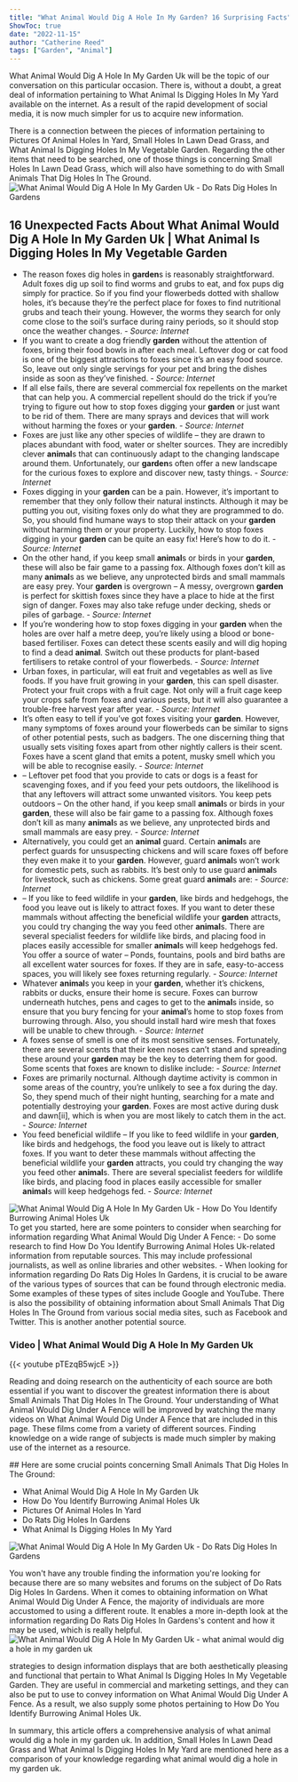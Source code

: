 ```yaml
---
title: "What Animal Would Dig A Hole In My Garden? 16 Surprising Facts"
ShowToc: true 
date: "2022-11-15"
author: "Catherine Reed" 
tags: ["Garden", "Animal"]
---
```


What Animal Would Dig A Hole In My Garden Uk will be the topic of our conversation on this particular occasion. There is, without a doubt, a great deal of information pertaining to What Animal Is Digging Holes In My Yard available on the internet. As a result of the rapid development of social media, it is now much simpler for us to acquire new information.

There is a connection between the pieces of information pertaining to Pictures Of Animal Holes In Yard, Small Holes In Lawn Dead Grass, and What Animal Is Digging Holes In My Vegetable Garden. Regarding the other items that need to be searched, one of those things is concerning Small Holes In Lawn Dead Grass, which will also have something to do with Small Animals That Dig Holes In The Ground.
<img loading="lazy" src="https://davidsdiy.com/wp-content/uploads/2017/03/Ground-Burrowing-Rodent-870x340.jpg" onerror="this.onerror=null;this.src='https://blogger.googleusercontent.com/img/a/AVvXsEhe7F7TRXHtjiKvHb5vS7DmnxvpHiDyoYyYvm1nHB3Qp2_w3BnM6A2eq4v7FYxCC9bfZt3a9vIMtAYEKUiaDQbHMg-ViyGmRIj39MLp0bGFfgfYw1Dc9q_H-T0wiTm3l0Uq42dETrN9eC8aGJ9_IORZsxST1AcLR7np1koOfcc7tnHa4S8Mwz_xD9d0=s16000';" alt="What Animal Would Dig A Hole In My Garden Uk - Do Rats Dig Holes In Gardens" >

## 16 Unexpected Facts About What Animal Would Dig A Hole In My Garden Uk | What Animal Is Digging Holes In My Vegetable Garden
-   The reason foxes dig holes in **garden**s is reasonably straightforward. Adult foxes dig up soil to find worms and grubs to eat, and fox pups dig simply for practice. So if you find your flowerbeds dotted with shallow holes, it’s because they’re the perfect place for foxes to find nutritional grubs and teach their young. However, the worms they search for only come close to the soil’s surface during rainy periods, so it should stop once the weather changes. - <cite>Source: Internet</cite>
-   If you want to create a dog friendly **garden** without the attention of foxes, bring their food bowls in after each meal. Leftover dog or cat food is one of the biggest attractions to foxes since it’s an easy food source. So, leave out only single servings for your pet and bring the dishes inside as soon as they’ve finished. - <cite>Source: Internet</cite>
-   If all else fails, there are several commercial fox repellents on the market that can help you. A commercial repellent should do the trick if you’re trying to figure out how to stop foxes digging your **garden** or just want to be rid of them. There are many sprays and devices that will work without harming the foxes or your **garden**. - <cite>Source: Internet</cite>
-   Foxes are just like any other species of wildlife – they are drawn to places abundant with food, water or shelter sources. They are incredibly clever **animal**s that can continuously adapt to the changing landscape around them. Unfortunately, our **garden**s often offer a new landscape for the curious foxes to explore and discover new, tasty things. - <cite>Source: Internet</cite>
-   Foxes digging in your **garden** can be a pain. However, it’s important to remember that they only follow their natural instincts. Although it may be putting you out, visiting foxes only do what they are programmed to do. So, you should find humane ways to stop their attack on your **garden** without harming them or your property. Luckily, how to stop foxes digging in your **garden** can be quite an easy fix! Here’s how to do it. - <cite>Source: Internet</cite>
-   On the other hand, if you keep small **animal**s or birds in your **garden**, these will also be fair game to a passing fox. Although foxes don’t kill as many **animal**s as we believe, any unprotected birds and small mammals are easy prey. Your **garden** is overgrown – A messy, overgrown **garden** is perfect for skittish foxes since they have a place to hide at the first sign of danger. Foxes may also take refuge under decking, sheds or piles of garbage. - <cite>Source: Internet</cite>
-   If you’re wondering how to stop foxes digging in your **garden** when the holes are over half a metre deep, you’re likely using a blood or bone-based fertiliser. Foxes can detect these scents easily and will dig hoping to find a dead **animal**. Switch out these products for plant-based fertilisers to retake control of your flowerbeds. - <cite>Source: Internet</cite>
-   Urban foxes, in particular, will eat fruit and vegetables as well as live foods. If you have fruit growing in your **garden**, this can spell disaster. Protect your fruit crops with a fruit cage. Not only will a fruit cage keep your crops safe from foxes and various pests, but it will also guarantee a trouble-free harvest year after year. - <cite>Source: Internet</cite>
-   It’s often easy to tell if you’ve got foxes visiting your **garden**. However, many symptoms of foxes around your flowerbeds can be similar to signs of other potential pests, such as badgers. The one discerning thing that usually sets visiting foxes apart from other nightly callers is their scent. Foxes have a scent gland that emits a potent, musky smell which you will be able to recognise easily. - <cite>Source: Internet</cite>
-   – Leftover pet food that you provide to cats or dogs is a feast for scavenging foxes, and if you feed your pets outdoors, the likelihood is that any leftovers will attract some unwanted visitors. You keep pets outdoors – On the other hand, if you keep small **animal**s or birds in your **garden**, these will also be fair game to a passing fox. Although foxes don’t kill as many **animal**s as we believe, any unprotected birds and small mammals are easy prey. - <cite>Source: Internet</cite>
-   Alternatively, you could get an **animal** guard. Certain **animal**s are perfect guards for unsuspecting chickens and will scare foxes off before they even make it to your **garden**. However, guard **animal**s won’t work for domestic pets, such as rabbits. It’s best only to use guard **animal**s for livestock, such as chickens. Some great guard **animal**s are: - <cite>Source: Internet</cite>
-   – If you like to feed wildlife in your **garden**, like birds and hedgehogs, the food you leave out is likely to attract foxes. If you want to deter these mammals without affecting the beneficial wildlife your **garden** attracts, you could try changing the way you feed other **animal**s. There are several specialist feeders for wildlife like birds, and placing food in places easily accessible for smaller **animal**s will keep hedgehogs fed. You offer a source of water – Ponds, fountains, pools and bird baths are all excellent water sources for foxes. If they are in safe, easy-to-access spaces, you will likely see foxes returning regularly. - <cite>Source: Internet</cite>
-   Whatever **animal**s you keep in your **garden**, whether it’s chickens, rabbits or ducks, ensure their home is secure. Foxes can burrow underneath hutches, pens and cages to get to the **animal**s inside, so ensure that you bury fencing for your **animal**’s home to stop foxes from burrowing through. Also, you should install hard wire mesh that foxes will be unable to chew through. - <cite>Source: Internet</cite>
-   A foxes sense of smell is one of its most sensitive senses. Fortunately, there are several scents that their keen noses can’t stand and spreading these around your **garden** may be the key to deterring them for good. Some scents that foxes are known to dislike include: - <cite>Source: Internet</cite>
-   Foxes are primarily nocturnal. Although daytime activity is common in some areas of the country, you’re unlikely to see a fox during the day. So, they spend much of their night hunting, searching for a mate and potentially destroying your **garden**. Foxes are most active during dusk and dawn[ii], which is when you are most likely to catch them in the act. - <cite>Source: Internet</cite>
-   You feed beneficial wildlife – If you like to feed wildlife in your **garden**, like birds and hedgehogs, the food you leave out is likely to attract foxes. If you want to deter these mammals without affecting the beneficial wildlife your **garden** attracts, you could try changing the way you feed other **animal**s. There are several specialist feeders for wildlife like birds, and placing food in places easily accessible for smaller **animal**s will keep hedgehogs fed. - <cite>Source: Internet</cite>


<img loading="lazy" src="http://www.evictionwildlife.com/wp-content/uploads/2012/02/100_0704.jpg" onerror="this.onerror=null;this.src='https://blogger.googleusercontent.com/img/a/AVvXsEhe7F7TRXHtjiKvHb5vS7DmnxvpHiDyoYyYvm1nHB3Qp2_w3BnM6A2eq4v7FYxCC9bfZt3a9vIMtAYEKUiaDQbHMg-ViyGmRIj39MLp0bGFfgfYw1Dc9q_H-T0wiTm3l0Uq42dETrN9eC8aGJ9_IORZsxST1AcLR7np1koOfcc7tnHa4S8Mwz_xD9d0=s16000';" alt="What Animal Would Dig A Hole In My Garden Uk - How Do You Identify Burrowing Animal Holes Uk" >
To get you started, here are some pointers to consider when searching for information regarding What Animal Would Dig Under A Fence:
- Do some research to find How Do You Identify Burrowing Animal Holes Uk-related information from reputable sources. This may include professional journalists, as well as online libraries and other websites.
- When looking for information regarding Do Rats Dig Holes In Gardens, it is crucial to be aware of the various types of sources that can be found through electronic media. Some examples of these types of sites include Google and YouTube. There is also the possibility of obtaining information about Small Animals That Dig Holes In The Ground from various social media sites, such as Facebook and Twitter. This is another another potential source.

### Video | What Animal Would Dig A Hole In My Garden Uk
{{< youtube pTEzqB5wjcE >}} 


Reading and doing research on the authenticity of each source are both essential if you want to discover the greatest information there is about Small Animals That Dig Holes In The Ground.
Your understanding of What Animal Would Dig Under A Fence will be improved by watching the many videos on What Animal Would Dig Under A Fence that are included in this page. These films come from a variety of different sources. Finding knowledge on a wide range of subjects is made much simpler by making use of the internet as a resource.
<script async="async" data-cfasync="false" src="//normallydemandedalter.com/fe63df3c5408708b15d8dc3d9b206b31/invoke.js"></script>
<div id="container-fe63df3c5408708b15d8dc3d9b206b31"></div>
## Here are some crucial points concerning Small Animals That Dig Holes In The Ground:

- What Animal Would Dig A Hole In My Garden Uk
- How Do You Identify Burrowing Animal Holes Uk
- Pictures Of Animal Holes In Yard
- Do Rats Dig Holes In Gardens
- What Animal Is Digging Holes In My Yard

 <img loading="lazy" src="https://townsquare.media/site/385/files/2017/07/IMG_2091.jpg?w=600&h=0&zc=1&s=0&a=t&q=89" onerror="this.onerror=null;this.src='https://blogger.googleusercontent.com/img/a/AVvXsEhe7F7TRXHtjiKvHb5vS7DmnxvpHiDyoYyYvm1nHB3Qp2_w3BnM6A2eq4v7FYxCC9bfZt3a9vIMtAYEKUiaDQbHMg-ViyGmRIj39MLp0bGFfgfYw1Dc9q_H-T0wiTm3l0Uq42dETrN9eC8aGJ9_IORZsxST1AcLR7np1koOfcc7tnHa4S8Mwz_xD9d0=s16000';" alt="What Animal Would Dig A Hole In My Garden Uk - Do Rats Dig Holes In Gardens" >

You won't have any trouble finding the information you're looking for because there are so many websites and forums on the subject of Do Rats Dig Holes In Gardens.
When it comes to obtaining information on What Animal Would Dig Under A Fence, the majority of individuals are more accustomed to using a different route. It enables a more in-depth look at the information regarding Do Rats Dig Holes In Gardens's content and how it may be used, which is really helpful.
<img loading="lazy" src="https://www.patiocomfy.com/wp-content/uploads/2020/12/holes-in-yard.png" onerror="this.onerror=null;this.src='https://blogger.googleusercontent.com/img/a/AVvXsEhe7F7TRXHtjiKvHb5vS7DmnxvpHiDyoYyYvm1nHB3Qp2_w3BnM6A2eq4v7FYxCC9bfZt3a9vIMtAYEKUiaDQbHMg-ViyGmRIj39MLp0bGFfgfYw1Dc9q_H-T0wiTm3l0Uq42dETrN9eC8aGJ9_IORZsxST1AcLR7np1koOfcc7tnHa4S8Mwz_xD9d0=s16000';" alt="What Animal Would Dig A Hole In My Garden Uk - what animal would dig a hole in my garden uk" >

strategies to design information displays that are both aesthetically pleasing and functional that pertain to What Animal Is Digging Holes In My Vegetable Garden. They are useful in commercial and marketing settings, and they can also be put to use to convey information on What Animal Would Dig Under A Fence. As a result, we also supply some photos pertaining to How Do You Identify Burrowing Animal Holes Uk.

In summary, this article offers a comprehensive analysis of what animal would dig a hole in my garden uk. In addition, Small Holes In Lawn Dead Grass and What Animal Is Digging Holes In My Yard are mentioned here as a comparison of your knowledge regarding what animal would dig a hole in my garden uk.

	

